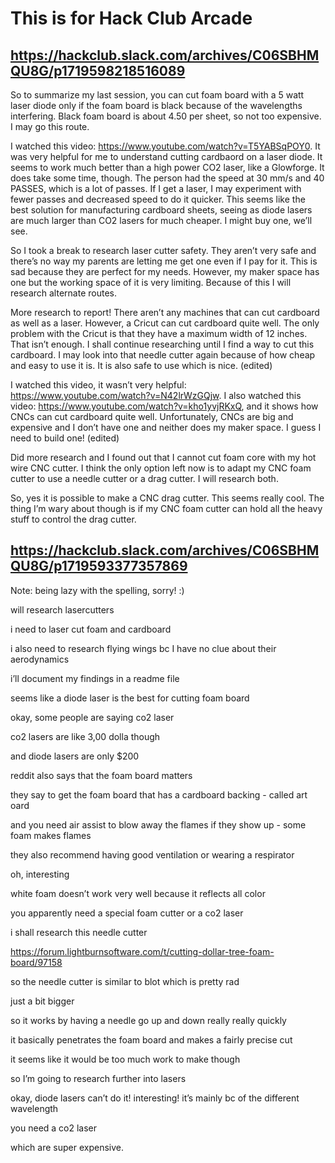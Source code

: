 # This is for Hack Club Arcade

## https://hackclub.slack.com/archives/C06SBHMQU8G/p1719598218516089

So to summarize my last session, you can cut foam board with a 5 watt laser diode only if the foam board is black because of the wavelengths interfering. Black foam board is about 4.50 per sheet, so not too expensive. I may go this route.

I watched this video: https://www.youtube.com/watch?v=T5YABSqPOY0. It was very helpful for me to understand cutting cardbaord on a laser diode. It seems to work much better than a high power CO2 laser, like a Glowforge. It does take some time, though. The person had the speed at 30 mm/s and 40 PASSES, which is a lot of passes. If I get a laser, I may experiment with fewer passes and decreased speed to do it quicker. This seems like the best solution for manufacturing cardboard sheets, seeing as diode lasers are much larger than CO2 lasers for much cheaper. I might buy one, we’ll see.

So I took a break to research laser cutter safety. They aren’t very safe and there’s no way my parents are letting me get one even if I pay for it. This is sad because they are perfect for my needs. However, my maker space has one but the working space of it is very limiting. Because of this I will research alternate routes.

More research to report! There aren’t any machines that can cut cardboard as well as a laser. However, a Cricut can cut cardboard quite well. The only problem with the Cricut is that they have a maximum width of 12 inches. That isn’t enough. I shall continue researching until I find a way to cut this cardboard. I may look into that needle cutter again because of how cheap and easy to use it is. It is also safe to use which is nice. (edited) 

I watched this video, it wasn’t very helpful: https://www.youtube.com/watch?v=N42lrWzGQjw. I also watched this video: https://www.youtube.com/watch?v=kho1yvjRKxQ, and it shows how CNCs can cut cardboard quite well. Unfortunately, CNCs are big and expensive and I don’t have one and neither does my maker space. I guess I need to build one! (edited) 

Did more research and I found out that I cannot cut foam core with my hot wire CNC cutter. I think the only option left now is to adapt my CNC foam cutter to use a needle cutter or a drag cutter. I will research both.

So, yes it is possible to make a CNC drag cutter. This seems really cool. The thing I’m wary about though is if my CNC foam cutter can hold all the heavy stuff to control the drag cutter.

## https://hackclub.slack.com/archives/C06SBHMQU8G/p1719593377357869

Note: being lazy with the spelling, sorry! :)

will research lasercutters

i need to laser cut foam and cardboard

i also need to research flying wings bc I have no clue about their aerodynamics

i’ll document my findings in a readme file

seems like a diode laser is the best for cutting foam board

okay, some people are saying co2 laser

co2 lasers are like 3,00 dolla though

and diode lasers are only $200

reddit also says that the foam board matters

they say to get the foam board that has a cardboard backing - called art oard

and you need air assist to blow away the flames if they show up - some foam makes flames

they also recommend having good ventilation or wearing a respirator

oh, interesting

white foam doesn’t work very well because it reflects all color

you apparently need a special foam cutter or a co2 laser

i shall research this needle cutter

https://forum.lightburnsoftware.com/t/cutting-dollar-tree-foam-board/97158

so the needle cutter is similar to blot which is pretty rad

just a bit bigger

so it works by having a needle go up and down really really quickly

it basically penetrates the foam board and makes a fairly precise cut

it seems like it would be too much work to make though

so I’m going to research further into lasers

okay, diode lasers can’t do it! interesting! it’s mainly bc of the different wavelength

you need a co2 laser

which are super expensive.